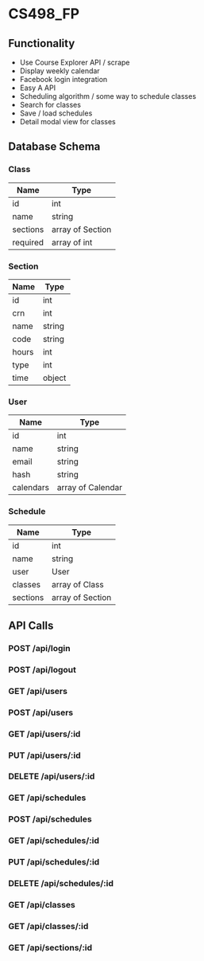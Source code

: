 # CS498_FP

## Functionality
* Use Course Explorer API / scrape
* Display weekly calendar
* Facebook login integration
* Easy A API
* Scheduling algorithm / some way to schedule classes
* Search for classes
* Save / load schedules
* Detail modal view for classes

## Database Schema

### Class
|Name|Type|
|---|---|
|id|int|
|name|string|
|sections|array of Section|
|required|array of int|

### Section
|Name|Type|
|---|---|
|id|int|
|crn|int|
|name|string|
|code|string|
|hours|int|
|type|int|
|time|object|

### User
|Name|Type|
|---|---|
|id|int|
|name|string|
|email|string|
|hash|string|
|calendars|array of Calendar|

### Schedule
|Name|Type|
|---|---|
|id|int|
|name|string|
|user|User|
|classes|array of Class|
|sections|array of Section|

## API Calls

### POST /api/login

### POST /api/logout

### GET /api/users

### POST /api/users

### GET /api/users/:id

### PUT /api/users/:id

### DELETE /api/users/:id

### GET /api/schedules

### POST /api/schedules

### GET /api/schedules/:id

### PUT /api/schedules/:id

### DELETE /api/schedules/:id

### GET /api/classes

### GET /api/classes/:id

### GET /api/sections/:id
